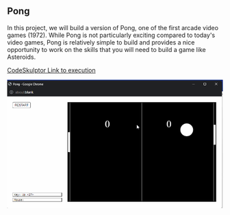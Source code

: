 ## Pong
In this project, we will build a version of Pong, one of the first arcade video games (1972). While Pong is not particularly exciting compared to today's video games, Pong is relatively simple to build and provides a nice opportunity to work on the skills that you will need to build a game like Asteroids.

[CodeSkulptor Link to execution](https://py2.codeskulptor.org/#user49_57mCPryzC9isrvl_20.py)

![](./demo.gif)
